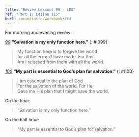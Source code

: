 ```yaml
---
title: "Review Lessons 99 - 100"
ref: "Part 1: Lesson 115"
burl: /acim/intro/workbook/#r3
---
```


For morning and evening review:

[*99*](/acim/workbook/l099/?r=1) **“Salvation is my only function here.”**
{: #l099}

> My function here is to forgive the world<br/>
> for all the errors I have made. For thus<br/>
> Am I released from them with all the world.

[*100*](/acim/workbook/l100/?r=1) **“My part is essential to God’s plan for salvation.”**
{: #l100}

> I am essential to the plan of God<br/>
> For the salvation of the world. For He<br/>
> Gave me His plan that I might save the world.

On the hour:

> “Salvation is my only function here.”

On the half hour:

> “My part is essential to God’s plan for salvation.”

